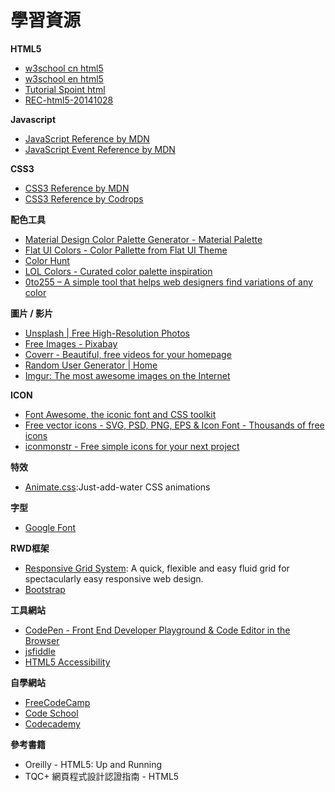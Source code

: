 # 學習資源

**HTML5**

* [w3school cn html5](http://www.w3school.com.cn/html5/index.asp)
* [w3school en html5](http://www.w3schools.com/html/html5_intro.asp)
* [Tutorial Spoint html](https://www.tutorialspoint.com/html/index.htm)
* [REC-html5-20141028](https://www.w3.org/TR/html5/Overview.html)

**Javascript**

* [JavaScript Reference by MDN](https://developer.mozilla.org/en-US/docs/Web/JavaScript/Reference)
* [JavaScript Event Reference by MDN](https://developer.mozilla.org/en-US/docs/Web/Events)

**CSS3**

* [CSS3 Reference by MDN](https://developer.mozilla.org/en-US/docs/Web/CSS/Reference)
* [CSS3 Reference by Codrops](http://tympanus.net/codrops/css_reference/)

**配色工具**

* [Material Design Color Palette Generator - Material Palette](https://www.materialpalette.com/)
* [Flat UI Colors - Color Pallette from Flat UI Theme](http://flatuicolors.com/)
* [Color Hunt](http://www.colorhunt.co/)
* [LOL Colors - Curated color palette inspiration](http://www.lolcolors.com/)
* [0to255 – A simple tool that helps web designers find variations of any color](http://www.0to255.com/)

**圖片 / 影片**

* [Unsplash | Free High-Resolution Photos](https://unsplash.com/)
* [Free Images - Pixabay](https://pixabay.com/en/)
* [Coverr - Beautiful, free videos for your homepage](http://www.coverr.co/)
* [Random User Generator | Home](https://randomuser.me/)
* [Imgur: The most awesome images on the Internet](http://imgur.com/)

**ICON**

* [Font Awesome, the iconic font and CSS toolkit](http://fontawesome.io/)
* [Free vector icons - SVG, PSD, PNG, EPS & Icon Font - Thousands of free icons](http://www.flaticon.com/)
* [iconmonstr - Free simple icons for your next project](http://iconmonstr.com/)


**特效**

* [Animate.css](https://daneden.github.io/animate.css/):Just-add-water CSS animations

**字型**

* [Google Font](https://fonts.google.com/)

**RWD框架**

* [Responsive Grid System](http://www.responsivegridsystem.com/): A quick, flexible and easy fluid grid for spectacularly easy responsive web design.
* [Bootstrap](http://getbootstrap.com/)

**工具網站**

* [CodePen - Front End Developer Playground &amp; Code Editor in the Browser](https://codepen.io/)
* [jsfiddle](https://jsfiddle.net/)
* [HTML5 Accessibility](http://www.html5accessibility.com/)

**自學網站**

* [FreeCodeCamp](https://www.freecodecamp.com/)
* [Code School](https://codeschool.com/)
* [Codecademy](https://www.codecademy.com/)

**參考書籍**

* Oreilly - HTML5: Up and Running
* TQC+ 網頁程式設計認證指南 - HTML5

